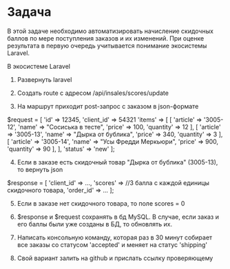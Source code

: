 # Задача

В этой задаче необходимо автоматизировать начисление скидочных баллов по мере поступления заказов и их изменений. При оценке результата в первую очередь учитывается понимание экосистемы Laravel.

В экосистеме Laravel

1) Развернуть laravel

2) Создать route c адресом /api/insales/scores/update

3) На маршрут приходит post-запрос с заказом в json-формате 

$request = [
    'id' => 12345,
    'client_id' => 54321
    'items' => [
        [
            'article' => '3005-12',
            'name' => "Сосиська в тесте",
            'price' => 100,
            'quantity' => 12
        ],
        [
            'article' => '3005-13',
            'name' => "Дырка от бублика",
            'price' => 340,
            'quantity' => 3
        ],
        [
            'article' => '3005-14',
            'name' => "Усы Фредди Меркьюри",
            'price' => 900,
            'quantity' => 90
        ],
    ],
    'status' => 'new' 
]; 

4) Если в заказе есть скидочный товар "Дырка от бублика" (3005-13), то вернуть json 

$response = [
    'client_id' => ...,
    'scores' => //3 балла с каждой единицы скидочного товара,
    'order_id' => ...
]; 

5) Если в заказе нет скидочного товара, то поле scores = 0 

6) $response и $request сохранять в бд MySQL. В случае, если заказ и его баллы были уже созданы в БД, то обновлять их. 

7) Написать консольную команду, которая раз в 30 минут собирает все заказы со статусом 'accepted' и меняет на статус 'shipping' 

8) Свой вариант залить на github и прислать ссылку проверяющему
